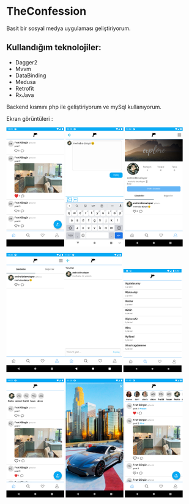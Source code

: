 # TheConfession

Basit bir sosyal medya uygulaması geliştiriyorum.

## Kullandığım teknolojiler:

- Dagger2
- Mvvm
- DataBinding
- Medusa
- Retrofit
- RxJava

Backend kısmını php ile geliştiriyorum ve mySql kullanıyorum.

Ekran görüntüleri :

<img src="https://github.com/FiratGURGUR/TheConfession/blob/master/screens/img1.png" width="30%">  <img src="https://github.com/FiratGURGUR/TheConfession/blob/master/screens/img2.png" width="30%">  <img src="https://github.com/FiratGURGUR/TheConfession/blob/master/screens/img3.png" width="30%">
 
 <img src="https://github.com/FiratGURGUR/TheConfession/blob/master/screens/img4.png" width="30%"><img src="https://github.com/FiratGURGUR/TheConfession/blob/master/screens/img5.png" width="30%">  <img src="https://github.com/FiratGURGUR/TheConfession/blob/master/screens/img9.png" width="30%">
 
 <img src="https://github.com/FiratGURGUR/TheConfession/blob/master/screens/img6.png" width="30%"> <img src="https://github.com/FiratGURGUR/TheConfession/blob/master/screens/img7.png" width="30%">  <img src="https://github.com/FiratGURGUR/TheConfession/blob/master/screens/im8.png" width="30%">
 
 
